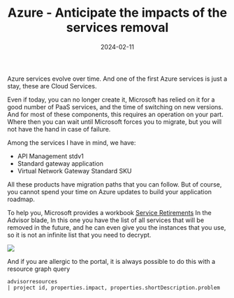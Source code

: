 ﻿---
layout: post
title: Azure - Anticipate the impacts of the services removal 
date: 2024-02-11
categories: [ "Azure" ]
githubcommentIdtoreplace: 
---

Azure services evolve over time. And one of the first Azure services is just a stay, these are Cloud Services.

Even if today, you can no longer create it, Microsoft has relied on it for a good number of PaaS services, and the time of switching on new versions. And for most of these components, this requires an operation on your part. Where then you can wait until Microsoft forces you to migrate, but you will not have the hand in case of failure.

Among the services I have in mind, we have:

- API Management stdv1
- Standard gateway application
- Virtual Network Gateway Standard SKU

All these products have migration paths that you can follow. But of course, you cannot spend your time on Azure updates to build your application roadmap.

To help you, Microsoft provides a workbook [Service Retirements](https://portal.azure.com/#view/Microsoft_Azure_Expert/AdvisorMenuBlade/~/workbooks) In the Advisor blade, In this one you have the list of all services that will be removed in the future, and he can even give you the instances that you use, so it is not an infinite list that you need to decrypt.

![](https://techcommunity.microsoft.com/t5/image/serverpage/image-id/480301iEEB40BE3470595B6/image-dimensions/632x283?v=v2&WT.mc_id=AZ-MVP-4039694)

And if you are allergic to the portal, it is always possible to do this with a resource graph query

```kql
advisorresources
| project id, properties.impact, properties.shortDescription.problem
```
